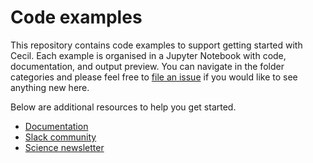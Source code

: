 # Code examples

This repository contains code examples to support getting started with Cecil. Each example is organised in a Jupyter Notebook with code, documentation, and output preview. You can navigate in the folder categories and please feel free to [file an issue](https://github.com/cecilearth/examples/issues/new) if you would like to see anything new here.

Below are additional resources to help you get started.

- [Documentation](https://docs.cecil.earth)
- [Slack community](https://join.slack.com/t/cecil-community/shared_invite/zt-37awi8mww-S6H50Ff7lbU0WO74UYjxXQ)
- [Science newsletter](https://newsletter.cecil.earth/)
